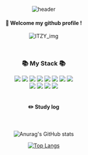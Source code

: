 <div align="center"> 

![header](https://capsule-render.vercel.app/api?type=cylinder&color=ffffff&height=150&section=header&text=🍀Welcome🍀&fontColor=000000&fontSize=60&animation=fadeIn&fontAlignY=55&desc=%20&descAlignY=62&descAlign=62)
  
####  :wave: Welcome my github profile !
![ITZY_img](https://github.com/oyg9731/oyg9731/assets/127819813/2cb092fc-2cb9-48ab-90b2-55b811bd728c)

<br/>

 <h3 align="center"><b>📚 My Stack 📚</b></h3>
 <img src="https://img.shields.io/badge/mysql-4479A1?style=for-the-badge&logo=mysql&logoColor=white">
 <img src="https://img.shields.io/badge/mariaDB-003545?style=for-the-badge&logo=mariaDB&logoColor=white">
<img src="https://img.shields.io/badge/JAVA-007396?style=for-the-badge&logo=Java&logoColor=white">
<img src="https://img.shields.io/badge/JavaScript-F7DF1E?style=for-the-badge&logo=JavaScript&logoColor=white">
<img src="https://img.shields.io/badge/react-61DAFB?style=for-the-badge&logo=react&logoColor=black">
<img src="https://img.shields.io/badge/Spring-6DB33F?style=for-the-badge&logo=Spring&logoColor=white">
<img src="https://img.shields.io/badge/HTML5-E34F26?style=for-the-badge&logo=HTML5&logoColor=white">
<img src="https://img.shields.io/badge/CSS3-1572B6?style=for-the-badge&logo=CSS3&logoColor=white"> <br>
<img src="https://img.shields.io/badge/github-181717?style=for-the-badge&logo=github&logoColor=white">
<img src="https://img.shields.io/badge/VSCode-007ACC?style=for-the-badge&logo=VisualStudioCode&logoColor=white">
<img src="https://img.shields.io/badge/aws-232F3E?style=for-the-badge&logo=aws&logoColor=white">
<img src="https://img.shields.io/badge/unity-%23000000.svg?style=for-the-badge&logo=unity&logoColor=white"/>
 
   <br/>
   <br/>
 
#### :pencil2: Study log
 
  <br/>

  ![Anurag's GitHub stats](https://github-readme-stats.vercel.app/api?username=oyg9731&show_icons=true&theme=radical)
  
[![Top Langs](https://github-readme-stats.vercel.app/api/top-langs/?username=oyg9731&layout=compact)](https://github.com/anuraghazra/github-readme-stats)

</div>
